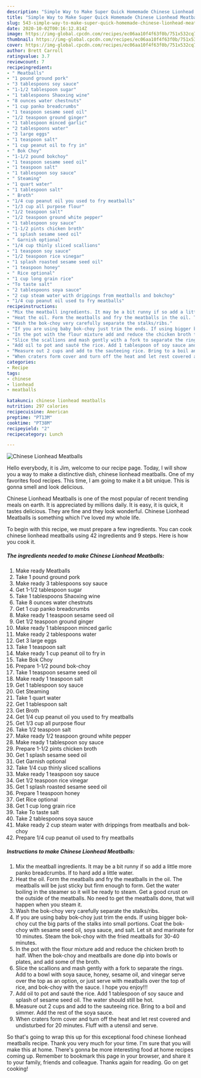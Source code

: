 ```yaml
---
description: "Simple Way to Make Super Quick Homemade Chinese Lionhead Meatballs"
title: "Simple Way to Make Super Quick Homemade Chinese Lionhead Meatballs"
slug: 543-simple-way-to-make-super-quick-homemade-chinese-lionhead-meatballs
date: 2020-10-02T00:16:12.814Z
image: https://img-global.cpcdn.com/recipes/ec06aa10f4f63f0b/751x532cq70/chinese-lionhead-meatballs-recipe-main-photo.jpg
thumbnail: https://img-global.cpcdn.com/recipes/ec06aa10f4f63f0b/751x532cq70/chinese-lionhead-meatballs-recipe-main-photo.jpg
cover: https://img-global.cpcdn.com/recipes/ec06aa10f4f63f0b/751x532cq70/chinese-lionhead-meatballs-recipe-main-photo.jpg
author: Brett Carroll
ratingvalue: 3.7
reviewcount: 7
recipeingredient:
- " Meatballs"
- "1 pound ground pork"
- "3 tablespoons soy sauce"
- "1-1/2 tablespoon sugar"
- "1 tablespoons Shaoxing wine"
- "8 ounces water chestnuts"
- "1 cup panko breadcrumbs"
- "1 teaspoon sesame seed oil"
- "1/2 teaspoon ground ginger"
- "1 tablespoon minced garlic"
- "2 tablespoons water"
- "3 large eggs"
- "1 teaspoon salt"
- "1 cup peanut oil to fry in"
- " Bok Choy"
- "1-1/2 pound bokchoy"
- "1 teaspoon sesame seed oil"
- "1 teaspoon salt"
- "1 tablespoon soy sauce"
- " Steaming"
- "1 quart water"
- "1 tablespoon salt"
- " Broth"
- "1/4 cup peanut oil you used to fry meatballs"
- "1/3 cup all purpose flour"
- "1/2 teaspoon salt"
- "1/2 teaspoon ground white pepper"
- "1 tablespoon soy sauce"
- "1-1/2 pints chicken broth"
- "1 splash sesame seed oil"
- " Garnish optional"
- "1/4 cup thinly sliced scallions"
- "1 teaspoon soy sauce"
- "1/2 teaspoon rice vinegar"
- "1 splash roasted sesame seed oil"
- "1 teaspoon honey"
- " Rice optional"
- "1 cup long grain rice"
- "To taste salt"
- "2 tablespoons soya sauce"
- "2 cup steam water with drippings from meatballs and bokchoy"
- "1/4 cup peanut oil used to fry meatballs"
recipeinstructions:
- "Mix the meatball ingredients. It may be a bit runny if so add a little more panko breadcrumbs. If to hard add a little water."
- "Heat the oil. Form the meatballs and fry the meatballs in the oil. The meatballs will be just sticky but firm enough to form. Get the water boiling in the steamer so it will be ready to steam. Get a good crust on the outside of the meatballs. No need to get the meatballs done, that will happen when you steam it."
- "Wash the bok-choy very carefully separate the stalks/ribs."
- "If you are using baby bok-choy just trim the ends. If using bigger bok-choy cut the big parts of the stalks into small portions. Coat the bok-choy with sesame seed oil, soya sauce, and salt. Let sit and marinate for 10 minutes. Steam the bok-choy with the fried meatballs for 30-40 minutes."
- "In the pot with the flour mixture add and reduce the chicken broth to half. When the bok-choy and meatballs are done dip into bowls or plates, and add some of the broth."
- "Slice the scallions and mash gently with a fork to separate the rings. Add to a bowl with soya sauce, honey, sesame oil, and vinegar serve over the top as an option, or just serve with meatballs over the top of rice, and bok-choy with the sauce. I hope you enjoy!!!"
- "Add oil to pot and sauté the rice. Add 1 tablespoon of soy sauce and splash of sesame seed oil. The water should still be hot."
- "Measure out 2 cups and add to the sauteeing rice. Bring to a boil and simmer. Add the rest of the soya sauce."
- "When craters form cover and turn off the heat and let rest covered and undisturbed for 20 minutes. Fluff with a utensil and serve."
categories:
- Recipe
tags:
- chinese
- lionhead
- meatballs

katakunci: chinese lionhead meatballs 
nutrition: 297 calories
recipecuisine: American
preptime: "PT13M"
cooktime: "PT38M"
recipeyield: "2"
recipecategory: Lunch

---
```



![Chinese Lionhead Meatballs](https://img-global.cpcdn.com/recipes/ec06aa10f4f63f0b/751x532cq70/chinese-lionhead-meatballs-recipe-main-photo.jpg)

Hello everybody, it is Jim, welcome to our recipe page. Today, I will show you a way to make a distinctive dish, chinese lionhead meatballs. One of my favorites food recipes. This time, I am going to make it a bit unique. This is gonna smell and look delicious.



Chinese Lionhead Meatballs is one of the most popular of recent trending meals on earth. It is appreciated by millions daily. It is easy, it is quick, it tastes delicious. They are fine and they look wonderful. Chinese Lionhead Meatballs is something which I've loved my whole life.


To begin with this recipe, we must prepare a few ingredients. You can cook chinese lionhead meatballs using 42 ingredients and 9 steps. Here is how you cook it.

<!--inarticleads1-->

##### The ingredients needed to make Chinese Lionhead Meatballs:

1. Make ready  Meatballs
1. Take 1 pound ground pork
1. Make ready 3 tablespoons soy sauce
1. Get 1-1/2 tablespoon sugar
1. Take 1 tablespoons Shaoxing wine
1. Take 8 ounces water chestnuts
1. Get 1 cup panko breadcrumbs
1. Make ready 1 teaspoon sesame seed oil
1. Get 1/2 teaspoon ground ginger
1. Make ready 1 tablespoon minced garlic
1. Make ready 2 tablespoons water
1. Get 3 large eggs
1. Take 1 teaspoon salt
1. Make ready 1 cup peanut oil to fry in
1. Take  Bok Choy
1. Prepare 1-1/2 pound bok-choy
1. Take 1 teaspoon sesame seed oil
1. Make ready 1 teaspoon salt
1. Get 1 tablespoon soy sauce
1. Get  Steaming
1. Take 1 quart water
1. Get 1 tablespoon salt
1. Get  Broth
1. Get 1/4 cup peanut oil you used to fry meatballs
1. Get 1/3 cup all purpose flour
1. Take 1/2 teaspoon salt
1. Make ready 1/2 teaspoon ground white pepper
1. Make ready 1 tablespoon soy sauce
1. Prepare 1-1/2 pints chicken broth
1. Get 1 splash sesame seed oil
1. Get  Garnish optional
1. Take 1/4 cup thinly sliced scallions
1. Make ready 1 teaspoon soy sauce
1. Get 1/2 teaspoon rice vinegar
1. Get 1 splash roasted sesame seed oil
1. Prepare 1 teaspoon honey
1. Get  Rice optional
1. Get 1 cup long grain rice
1. Take To taste salt
1. Take 2 tablespoons soya sauce
1. Make ready 2 cup steam water with drippings from meatballs and bok-choy
1. Prepare 1/4 cup peanut oil used to fry meatballs




<!--inarticleads2-->

##### Instructions to make Chinese Lionhead Meatballs:

1. Mix the meatball ingredients. It may be a bit runny if so add a little more panko breadcrumbs. If to hard add a little water.
1. Heat the oil. Form the meatballs and fry the meatballs in the oil. The meatballs will be just sticky but firm enough to form. Get the water boiling in the steamer so it will be ready to steam. Get a good crust on the outside of the meatballs. No need to get the meatballs done, that will happen when you steam it.
1. Wash the bok-choy very carefully separate the stalks/ribs.
1. If you are using baby bok-choy just trim the ends. If using bigger bok-choy cut the big parts of the stalks into small portions. Coat the bok-choy with sesame seed oil, soya sauce, and salt. Let sit and marinate for 10 minutes. Steam the bok-choy with the fried meatballs for 30-40 minutes.
1. In the pot with the flour mixture add and reduce the chicken broth to half. When the bok-choy and meatballs are done dip into bowls or plates, and add some of the broth.
1. Slice the scallions and mash gently with a fork to separate the rings. Add to a bowl with soya sauce, honey, sesame oil, and vinegar serve over the top as an option, or just serve with meatballs over the top of rice, and bok-choy with the sauce. I hope you enjoy!!!
1. Add oil to pot and sauté the rice. Add 1 tablespoon of soy sauce and splash of sesame seed oil. The water should still be hot.
1. Measure out 2 cups and add to the sauteeing rice. Bring to a boil and simmer. Add the rest of the soya sauce.
1. When craters form cover and turn off the heat and let rest covered and undisturbed for 20 minutes. Fluff with a utensil and serve.




So that's going to wrap this up for this exceptional food chinese lionhead meatballs recipe. Thank you very much for your time. I'm sure that you will make this at home. There's gonna be more interesting food at home recipes coming up. Remember to bookmark this page in your browser, and share it to your family, friends and colleague. Thanks again for reading. Go on get cooking!
